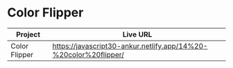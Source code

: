 # Color Flipper

| Project       | Live URL                                                         |
| ------------- | ---------------------------------------------------------------- |
| Color Flipper | https://javascript30-ankur.netlify.app/14%20-%20color%20flipper/ |
